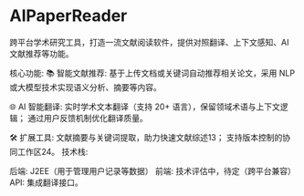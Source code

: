 # AIPaperReader
跨平台学术研究工具，打造一流文献阅读软件，提供对照翻译、上下文感知、AI 文献推荐等功能。

‌核心功能‌:
📚 ‌智能文献推荐‌:
基于上传文档或关键词自动推荐相关论文，采用 NLP 或大模型技术实现语义分析、摘要等内容。

🌐 ‌AI 智能翻译‌:
实时学术文本翻译（支持 20+ 语言），保留领域术语与上下文逻辑‌；
通过用户反馈机制优化翻译质量‌。

🛠️ ‌扩展工具‌:
文献摘要与关键词提取，助力快速文献综述‌13；
支持版本控制的协同工作区‌24。
‌技术栈‌:

后端: J2EE（用于管理用户记录等数据）
前端: 技术评估中，待定（跨平台兼容）
API: 集成翻译接口‌。
